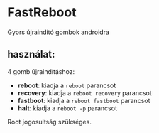 # FastReboot
Gyors újraindító gombok androidra

## használat:
4 gomb újraindításhoz:

- **reboot**: kiadja a `reboot` parancsot
- **recovery**: kiadja a `reboot recovery` parancsot
- **fastboot**: kiadja a `reboot fastboot` parancsot
- **halt**: kiadja a `reboot -p` parancsot

Root jogosultság szükséges.
